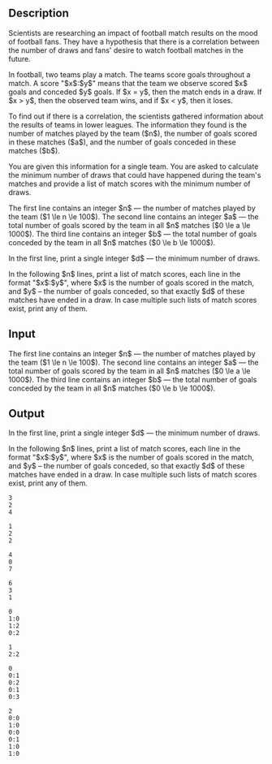 ## Description

<div><p>Scientists are researching an impact of football match results on the mood of football fans. They have a hypothesis that there is a correlation between the number of draws and fans' desire to watch football matches in the future.</p><p>In football, two teams play a match. The teams score goals throughout a match. A score "$x$<span class="tex-font-style-tt">:</span>$y$" means that the team we observe scored $x$ goals and conceded $y$ goals. If $x = y$, then the match ends in a draw. If $x &gt; y$, then the observed team wins, and if $x &lt; y$, then it loses.</p><p>To find out if there is a correlation, the scientists gathered information about the results of teams in lower leagues. The information they found is the number of matches played by the team ($n$), the number of goals scored in these matches ($a$), and the number of goals conceded in these matches ($b$). </p><p>You are given this information for a single team. You are asked to calculate the minimum number of draws that could have happened during the team's matches and provide a list of match scores with the minimum number of draws.</p></div><div class="input-specification"><p>The first line contains an integer $n$&nbsp;— the number of matches played by the team ($1 \le n \le 100$). The second line contains an integer $a$&nbsp;— the total number of goals scored by the team in all $n$ matches ($0 \le a \le 1000$). The third line contains an integer $b$&nbsp;— the total number of goals conceded by the team in all $n$ matches ($0 \le b \le 1000$).</p></div><div class="output-specification"><p>In the first line, print a single integer $d$&nbsp;— the minimum number of draws.</p><p>In the following $n$ lines, print a list of match scores, each line in the format "$x$<span class="tex-font-style-tt">:</span>$y$", where $x$ is the number of goals scored in the match, and $y$&nbsp;– the number of goals conceded, so that exactly $d$ of these matches have ended in a draw. In case multiple such lists of match scores exist, print any of them.</p></div>

## Input

<p>The first line contains an integer $n$&nbsp;— the number of matches played by the team ($1 \le n \le 100$). The second line contains an integer $a$&nbsp;— the total number of goals scored by the team in all $n$ matches ($0 \le a \le 1000$). The third line contains an integer $b$&nbsp;— the total number of goals conceded by the team in all $n$ matches ($0 \le b \le 1000$).</p>

## Output

<p>In the first line, print a single integer $d$&nbsp;— the minimum number of draws.</p><p>In the following $n$ lines, print a list of match scores, each line in the format "$x$<span class="tex-font-style-tt">:</span>$y$", where $x$ is the number of goals scored in the match, and $y$&nbsp;– the number of goals conceded, so that exactly $d$ of these matches have ended in a draw. In case multiple such lists of match scores exist, print any of them.</p>





```input1
3
2
4
```




```input2
1
2
2
```




```input3
4
0
7
```




```input4
6
3
1
```




```output1
0
1:0
1:2
0:2
```




```output2
1
2:2
```




```output3
0
0:1
0:2
0:1
0:3
```




```output4
2
0:0
1:0
0:0
0:1
1:0
1:0
```


